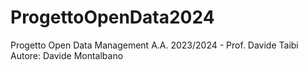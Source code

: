 # ProgettoOpenData2024
Progetto Open Data Management A.A. 2023/2024 - Prof. Davide Taibi
Autore: Davide Montalbano
